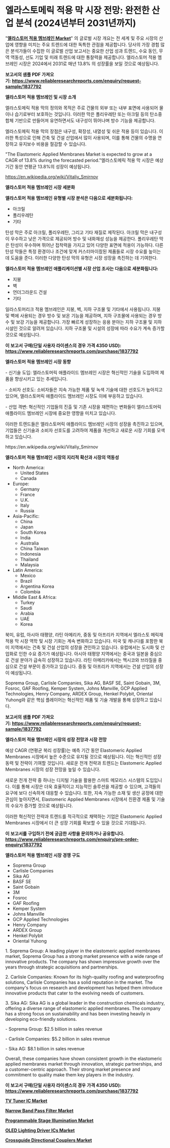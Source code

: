 <p><h1>엘라스토메릭 적용 막 시장 전망: 완전한 산업 분석 (2024년부터 2031년까지)</h1></p><p>"<strong><a href="https://www.reliableresearchreports.com/elastomeric-applied-membranes-r1837792">엘라스토머 적용 멤브레인 Market</a></strong>" 의 글로벌 시장 개요는 전 세계 및 주요 시장의 산업에 영향을 미치는 주요 트렌드에 대한 독특한 관점을 제공합니다. 당사의 가장 경험 많은 분석가들이 수집한 이 글로벌 산업 보고서는 중요한 산업 성과 트렌드, 수요 동인, 무역 역동성, 선도 기업 및 미래 트렌드에 대한 통찰력을 제공합니다. 엘라스토머 적용 멤브레인 시장은 2024에서 2031로 매년 13.8% 의 성장률을 보일 것으로 예상됩니다.</p>
<p><strong>보고서의 샘플 PDF 가져오기:&nbsp;<a href="https://www.reliableresearchreports.com/enquiry/request-sample/1837792">https://www.reliableresearchreports.com/enquiry/request-sample/1837792</a></strong></p>
<p><strong>엘라스토머 적용 멤브레인 및 시장 소개</strong></p>
<p><p>엘라스토메릭 적용 막의 정의와 목적은 주로 건물의 외부 또는 내부 표면에 사용되어 물이나 습기로부터 보호하는 것입니다. 이러한 막은 폴리우레탄 또는 아크릴 등의 탄소중합체 기반으로 만들어져 유연하면서도 내구성이 뛰어나며 방수 기능을 제공합니다.</p><p>엘라스토메릭 적용 막의 장점은 내구성, 확장성, 내열성 및 쉬운 적용 등이 있습니다. 이러한 특성으로 인해 건축 및 건설 산업에서 많이 사용되며, 이를 통해 건물의 수명을 연장하고 유지보수 비용을 절감할 수 있습니다.</p><p>"The Elastomeric Applied Membranes Market is expected to grow at a CAGR of 13.8% during the forecasted period."엘라스토메릭 적용 막 시장은 예상 기간 동안 연평균 13.8%의 성장이 예상됩니다.</p></p>
<p><a href="https://en.wikipedia.org/wiki/Vitaliy_Smirnov">https://en.wikipedia.org/wiki/Vitaliy_Smirnov</a></p>
<p><strong>엘라스토머 적용 멤브레인 시장 세분화</strong></p>
<p><strong>엘라스토머 적용 멤브레인 유형별 시장 분석은 다음으로 세분화됩니다:</strong></p>
<p><ul><li>아크릴</li><li>폴리우레탄</li><li>기타</li></ul></p>
<p><p>탄성 막은 주로 아크릴, 폴리우레탄, 그리고 기타 재질로 제작된다. 아크릴 막은 내구성이 우수하고 낮은 가격으로 제공되어 방수 및 내화재성 성능을 제공한다. 폴리우레탄 막은 탄성이 우수하며 뛰어난 접착력을 가지고 있어 다양한 표면에 적용이 가능하다. 다른 탄성 막들은 특정 환경이나 조건에 맞게 커스터마이즸된 제품들로 시장 수요를 높이는 데 도움을 준다. 이러한 다양한 탄성 막의 유형은 시장 성장을 촉진하는 데 기여한다.</p></p>
<p><strong>엘라스토머 적용 멤브레인 애플리케이션별 시장 산업 조사는 다음으로 세분화됩니다:</strong></p>
<p><ul><li>지붕</li><li>벽</li><li>언더그라운드 건설</li><li>기타</li></ul></p>
<p><p>일라스토머리크 적용 멤브레인은 지붕, 벽, 지하 구조물 및 기타에서 사용됩니다. 지붕 및 벽에 사용되는 경우 방수 및 보온 기능을 제공하며, 지하 구조물에 사용되는 경우 방수 및 보강 기능을 제공합니다. 가장 빠르게 성장하는 응용 분야는 지하 구조물 및 지하 시설인 것으로 알려져 있습니다. 지하 구조물 및 시설의 성장에 따라 수요가 계속 증가할 것으로 예상됩니다.</p></p>
<p><strong>이 보고서 구매(단일 사용자 라이센스의 경우 가격 4350 USD): <a href="https://www.reliableresearchreports.com/purchase/1837792">https://www.reliableresearchreports.com/purchase/1837792</a></strong></p>
<p><strong>엘라스토머 적용 멤브레인 시장 동향</strong></p>
<p><p>- 신기술 도입: 엘라스토머릭 애플라이드 멤브레인 시장은 혁신적인 기술을 도입하여 제품을 향상시키고 있는 추세입니다.</p><p>- 소비자 선호도: 소비자들은 지속 가능한 제품 및 녹색 기술에 대한 선호도가 높아지고 있으며, 엘라스토머릭 애플라이드 멤브레인 시장도 이에 부응하고 있습니다.</p><p>- 산업 격변: 혁신적인 기업들의 진출 및 기존 시장을 재편하는 변화들이 엘라스토머릭 애플라이드 멤브레인 시장에 중요한 영향을 미치고 있습니다.</p><p>이러한 트렌드들은 엘라스토머릭 애플라이드 멤브레인 시장의 성장을 촉진하고 있으며, 기업들은 신기술과 소비자 선호도를 고려하여 제품을 개선하고 새로운 시장 기회를 모색하고 있습니다.</p></p>
<p>https://en.wikipedia.org/wiki/Vitaliy_Smirnov</p>
<p><strong>엘라스토머 적용 멤브레인 시장의 지리적 확산과 시장의 역동성</strong></p>
<p><ul>
    <li>
        North America:
        <ul>
            <li>United States</li>
            <li>Canada</li>
        </ul>
    </li>
    <li>
        Europe:
        <ul>
            <li>Germany</li>
            <li>France</li>
            <li>U.K.</li>
            <li>Italy</li>
            <li>Russia</li>
        </ul>
    </li>
    <li>
        Asia-Pacific:
        <ul>
            <li>China</li>
            <li>Japan</li>
            <li>South Korea</li>
            <li>India</li>
            <li>Australia</li>
            <li>China Taiwan</li>
            <li>Indonesia</li>
            <li>Thailand</li>
            <li>Malaysia</li>
        </ul>
    </li>
    <li>
        Latin America:
        <ul>
            <li>Mexico</li>
            <li>Brazil</li>
            <li>Argentina Korea</li>
            <li>Colombia</li>
        </ul>
    </li>
    <li>
        Middle East & Africa:
        <ul>
            <li>Turkey</li>
            <li>Saudi</li>
            <li>Arabia</li>
            <li>UAE</li>
            <li>Korea</li>
        </ul>
    </li>
    </ul></p>
<p><p>북미, 유럽, 아시아 태평양, 라틴 아메리카, 중동 및 아프리카 지역에서 엘라스토 메릭재 적용 막 시장 역학 및 시장 기회는 계속 변화하고 있습니다. 미국 및 캐나다를 포함한 북미 지역에서는 건축 및 건설 산업의 성장을 견인하고 있습니다. 유럽에서는 도시화 및 산업화로 인한 수요 증가가 예상됩니다. 아시아 태평양 지역에서는 중국과 일본을 중심으로 건설 분야가 급속히 성장하고 있습니다. 라틴 아메리카에서는 멕시코와 브라질을 중심으로 건설 부문이 증가하고 있습니다. 중동 및 아프리카 지역에서는 건설 산업의 성장이 예상됩니다.</p><p>Soprema Group, Carlisle Companies, Sika AG, BASF SE, Saint Gobain, 3M, Fosroc, GAF Roofing, Kemper System, Johns Manville, GCP Applied Technologies, Henry Company, ARDEX Group, Henkel Polybit, Oriental Yuhong와 같은 핵심 플레이어는 혁신적인 제품 및 기술 개발을 통해 성장하고 있습니다.</p></p>
<p><strong>보고서의 샘플 PDF 가져오기:&nbsp;<a href="https://www.reliableresearchreports.com/enquiry/request-sample/1837792">https://www.reliableresearchreports.com/enquiry/request-sample/1837792</a></strong></p>
<p><strong>엘라스토머 적용 멤브레인 시장의 성장 전망과 시장 전망</strong></p>
<p><p>예상 CAGR (연평균 복리 성장률)는 예측 기간 동안 Elastomeric Applied Membranes 시장에서 높은 수준으로 유지될 것으로 예상됩니다. 이는 혁신적인 성장 동력 및 전략이 기여할 것입니다. 새로운 전개 전략과 트렌드는 Elastomeric Applied Membranes 시장의 성장 전망을 높일 수 있습니다. </p><p>새로운 전개 전략 중 하나는 디지털 기술을 활용한 스마트 메모리스 시스템의 도입입니다. 이를 통해 시장은 더욱 효율적이고 지능적인 솔루션을 제공할 수 있으며, 고객들의 요구에 보다 신속하게 대응할 수 있습니다. 또한, 지속 가능한 소재 및 생산 공정에 대한 관심이 높아지면서, Elastomeric Applied Membranes 시장에서 친환경 제품 및 기술의 수요가 증가할 것으로 예상됩니다.</p><p>이러한 혁신적인 전략과 트렌드를 적극적으로 채택하는 기업은 Elastomeric Applied Membranes 시장에서 더 큰 성장 기회를 확보할 수 있을 것으로 기대됩니다.</p></p>
<p><strong>이 보고서를 구입하기 전에 궁금한 사항을 문의하거나 공유합니다. <a href="https://www.reliableresearchreports.com/enquiry/pre-order-enquiry/1837792">https://www.reliableresearchreports.com/enquiry/pre-order-enquiry/1837792</a></strong></p>
<p><strong>엘라스토머 적용 멤브레인 시장 경쟁 구도</strong></p>
<p><ul><li>Soprema Group</li><li>Carlisle Companies</li><li>Sika AG</li><li>BASF SE</li><li>Saint Gobain</li><li>3M</li><li>Fosroc</li><li>GAF Roofing</li><li>Kemper System</li><li>Johns Manville</li><li>GCP Applied Technologies</li><li>Henry Company</li><li>ARDEX Group</li><li>Henkel Polybit</li><li>Oriental Yuhong</li></ul></p>
<p><p>1. Soprema Group: A leading player in the elastomeric applied membranes market, Soprema Group has a strong market presence with a wide range of innovative products. The company has shown impressive growth over the years through strategic acquisitions and partnerships.</p><p>2. Carlisle Companies: Known for its high-quality roofing and waterproofing solutions, Carlisle Companies has a solid reputation in the market. The company's focus on research and development has helped them introduce innovative products that cater to the evolving needs of customers.</p><p>3. Sika AG: Sika AG is a global leader in the construction chemicals industry, offering a diverse range of elastomeric applied membranes. The company has a strong focus on sustainability and has been investing heavily in developing eco-friendly solutions.</p><p>- Soprema Group: $2.5 billion in sales revenue</p><p>- Carlisle Companies: $5.2 billion in sales revenue</p><p>- Sika AG: $8.1 billion in sales revenue</p><p>Overall, these companies have shown consistent growth in the elastomeric applied membranes market through innovation, strategic partnerships, and a customer-centric approach. Their strong market presence and commitment to quality make them key players in the industry.</p></p>
<p><strong>이 보고서 구매(단일 사용자 라이센스의 경우 가격 4350 USD): <a href="https://www.reliableresearchreports.com/purchase/1837792">https://www.reliableresearchreports.com/purchase/1837792</a></strong></p>
<p><strong><p><a href="https://www.linkedin.com/pulse/global-tv-tuner-ic-industry-research-report-competitive-ftqlc?trackingId=Jnx7Kr9uTYKj2K%2F5Sr8MdA%3D%3D">TV Tuner IC Market</a></p><p><a href="https://www.linkedin.com/pulse/comprehensive-analysis-global-narrow-band-pass-filter-market-growth-q919c?trackingId=mLx8yx60Sm65WkvJUNw73w%3D%3D">Narrow Band Pass Filter Market</a></p><p><a href="https://github.com/xphhkedv5/Market-Research-Report-List-1/blob/main/programmable-stage-illumination-market.md">Programmable Stage Illumination Market</a></p><p><a href="https://github.com/nigngrjl95/Market-Research-Report-List-2/blob/main/oled-lighting-driver-ics-market.md">OLED Lighting Driver ICs Market</a></p><p><a href="https://www.linkedin.com/pulse/crossguide-directional-couplers-market-trends-detailed-gh2wc?trackingId=XNSAxpI8RuekTTNcNaQqgQ%3D%3D">Crossguide Directional Couplers Market</a></p></strong></p>
<p></p>